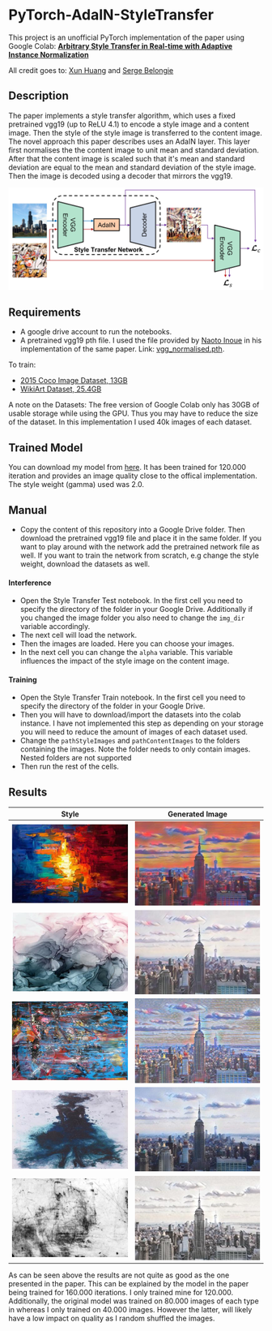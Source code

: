 # PyTorch-AdaIN-StyleTransfer
This project is an unofficial PyTorch implementation of the paper using Google Colab: [**Arbitrary Style Transfer in Real-time with Adaptive Instance Normalization**](https://arxiv.org/abs/1703.06868)

All credit goes to: [Xun Huang](http://www.cs.cornell.edu/~xhuang/) and
[Serge Belongie](http://blogs.cornell.edu/techfaculty/serge-belongie/)


## Description
The paper implements a style transfer algorithm, which uses a fixed pretrained vgg19 (up to ReLU 4.1) to encode a style image and a content image. Then the style of the style image is transferred to the content image. The novel approach this paper describes uses an AdaIN layer. This layer first normalises the the content image to unit mean and standard deviation. After that the content image is scaled such that it's mean and standard deviation are equal to the mean and standard deviation of the style image. Then the image is decoded using a decoder that mirrors the vgg19.
<p align='center'>
  <img src='examples/architecture.jpg' width="600px">
</p>

## Requirements
- A google drive account to run the notebooks.
- A pretrained vgg19 pth file. I used the file provided by [Naoto Inoue](https://github.com/naoto0804/pytorch-AdaIN) in his implementation of the same paper. Link: [vgg_normalised.pth](https://drive.google.com/file/d/108uza-dsmwvbW2zv-G73jtVcMU_2Nb7Y/view).


To train:
- [2015 Coco Image Dataset, 13GB](http://images.cocodataset.org/zips/test2015.zip)
- [WikiArt Dataset, 25.4GB](http://web.fsktm.um.edu.my/~cschan/source/ICIP2017/wikiart.zip)

A note on the Datasets: The free version of Google Colab only has 30GB of usable storage while using the GPU. Thus you may have to reduce the size of the dataset. In this implementation I used 40k images of each dataset.

## Trained Model
You can download my model from [here](). It has been trained for 120.000 iteration and provides an image quality close to the offical implementation. The style weight (gamma) used was 2.0.

## Manual
- Copy the content of this repository into a Google Drive folder. Then download the pretrained vgg19 file and place it in the same folder. If you want to play around with the network add the pretrained network file as well. If you want to train the network from scratch, e.g change the style weight, download the datasets as well.
#### Interference
- Open the Style Transfer Test notebook. In the first cell you need to specify the directory of the folder in your Google Drive. Additionally if you changed the image folder you also need to change the `img_dir` variable accordingly.
- The next cell will load the network.
- Then the images are loaded. Here you can choose your images. 
- In the next cell you can change the `alpha` variable. This variable influences the impact of the style image on the content image.
#### Training
- Open the Style Transfer Train notebook. In the first cell you need to specify the directory of the folder in your Google Drive.
- Then you will have to download/import the datasets into the colab instance. I have not implemented this step as depending on your storage you will need to reduce the amount of images of each dataset used.
- Change the `pathStyleImages` and `pathContentImages` to the folders containing the images. Note the folder needs to only contain images. Nested folders are not supported
- Then run the rest of the cells.

## Results
|Style | Generated Image |
| :----: | :----: |
|![](https://github.com/MAlberts99/PyTorch-AdaIN-StyleTransfer/blob/master/Images/style1_small.jpg)|![](https://github.com/MAlberts99/PyTorch-AdaIN-StyleTransfer/blob/master/Images/Out_Style1_small.jpg)|
|![](https://github.com/MAlberts99/PyTorch-AdaIN-StyleTransfer/blob/master/Images/style2_small.jpg)|![](https://github.com/MAlberts99/PyTorch-AdaIN-StyleTransfer/blob/master/Images/Out_Style2_small.jpg)|
|![](https://github.com/MAlberts99/PyTorch-AdaIN-StyleTransfer/blob/master/Images/style3_small.jpg)|![](https://github.com/MAlberts99/PyTorch-AdaIN-StyleTransfer/blob/master/Images/Out_Style3_small.jpg)|
|![](https://github.com/MAlberts99/PyTorch-AdaIN-StyleTransfer/blob/master/Images/style4_small.jpg)|![](https://github.com/MAlberts99/PyTorch-AdaIN-StyleTransfer/blob/master/Images/Out_Style4_small.jpg)|
|![](https://github.com/MAlberts99/PyTorch-AdaIN-StyleTransfer/blob/master/Images/style5_small.jpg)|![](https://github.com/MAlberts99/PyTorch-AdaIN-StyleTransfer/blob/master/Images/Out_Style5_small.jpg)|

As can be seen above the results are not quite as good as the one presented in the paper. This can be explained by the model in the paper being trained for 160.000 iterations. I only trained mine for 120.000. Additionally, the original model was trained on 80.000 images of each type in whereas I only trained on 40.000 images. However the latter, will likely have a low impact on quality as I random shuffled the images.

